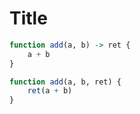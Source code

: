 Title
=====






```r
function add(a, b) -> ret {
    a + b
}

function add(a, b, ret) {
    ret(a + b)
}


```
